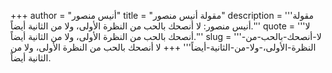 +++
author = "أنيس منصور"
title = "مقولة أنيس منصور"
description = '''مقولة أنيس منصور: لا أنصحك بالحب من النظرة الأولى، ولا من الثانية أيضاً.'''
quote = '''لا أنصحك بالحب من النظرة الأولى، ولا من الثانية أيضاً.'''
slug = '''لا-أنصحك-بالحب-من-النظرة-الأولى،-ولا-من-الثانية-أيضاً'''
+++
لا أنصحك بالحب من النظرة الأولى، ولا من الثانية أيضاً.
